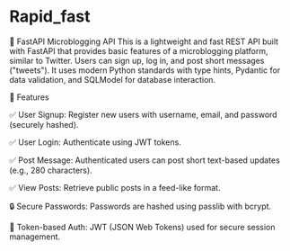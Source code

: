 # Rapid_fast
🚀 FastAPI Microblogging API  This is a lightweight and fast REST API built with FastAPI that provides basic features of a microblogging platform, similar to Twitter. Users can sign up, log in, and post short messages ("tweets"). It uses modern Python standards with type hints, Pydantic for data validation, and SQLModel for database interaction.

🔧 Features

  ✅ User Signup: Register new users with username, email, and password (securely hashed).
  
  ✅ User Login: Authenticate using JWT tokens.
  
  ✅ Post Message: Authenticated users can post short text-based updates (e.g., 280 characters).
  
  ✅ View Posts: Retrieve public posts in a feed-like format.
  
  🔒 Secure Passwords: Passwords are hashed using passlib with bcrypt.
  
  🔐 Token-based Auth: JWT (JSON Web Tokens) used for secure session management.

